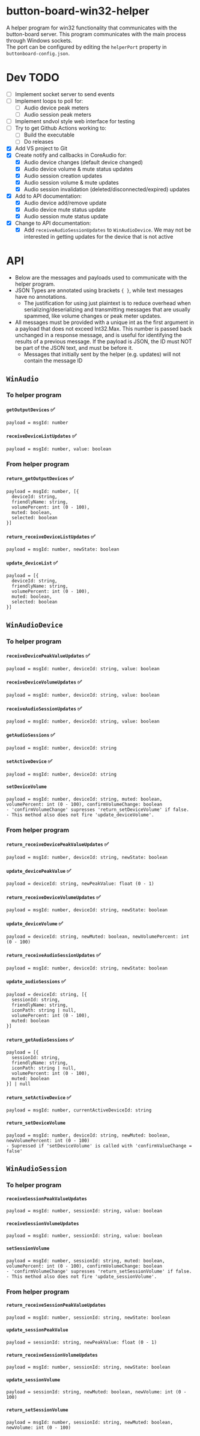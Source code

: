 # button-board-win32-helper
A helper program for win32 functionality that communicates with the button-board server. This program communicates with the main process through Windows sockets.  
The port can be configured by editing the `helperPort` property in `buttonboard-config.json`.

# Dev TODO
- [ ] Implement socket server to send events
- [ ] Implement loops to poll for:
  - [ ] Audio device peak meters
  - [ ] Audio session peak meters
- [ ] Implement sndvol style web interface for testing
- [ ] Try to get Github Actions working to:
  - [ ] Build the executable
  - [ ] Do releases
- [x] Add VS project to Git
- [x] Create notify and callbacks in CoreAudio for:
  - [x] Audio device changes (default device changed)
  - [x] Audio device volume & mute status updates
  - [x] Audio session creation updates
  - [x] Audio session volume & mute updates
  - [x] Audio session invalidation (deleted/disconnected/expired) updates
- [x] Add to API documentation:
  - [x] Audio device add/remove update
  - [x] Audio device mute status update
  - [x] Audio session mute status update
- [x] Change to API documentation:
  - [x] Add `receiveAudioSessionUpdates` to `WinAudioDevice`. We may not be interested in getting updates for the device that is not active

# API
- Below are the messages and payloads used to communicate with the helper program.  
- JSON Types are annotated using brackets `{ }`, while text messages have no annotations.  
  - The justification for using just plaintext is to reduce overhead when serializing/deserializing and transmitting messages that are usually spammed, like volume changes or peak meter updates.  
- All messages must be provided with a unique int as the first argument in a payload that does not exceed Int32.Max. This number is passed back unchanged in a response message, and is useful for identifying the results of a previous message. If the payload is JSON, the ID must NOT be part of the JSON text, and must be before it.
  - Messages that initially sent by the helper (e.g. updates) will not contain the message ID

## `WinAudio`

### To helper program

#### `getOutputDevices` ✅
```
payload = msgId: number
```

#### `receiveDeviceListUpdates` ✅
```
payload = msgId: number, value: boolean
```

### From helper program
#### `return_getOutputDevices` ✅
```
payload = msgId: number, [{
  deviceId: string,
  friendlyName: string,
  volumePercent: int (0 - 100),
  muted: boolean,
  selected: boolean
}]
```

#### `return_receiveDeviceListUpdates` ✅
```
payload = msgId: number, newState: boolean
```

#### `update_deviceList` ✅
```
payload = [{
  deviceId: string,
  friendlyName: string,
  volumePercent: int (0 - 100),
  muted: boolean,
  selected: boolean
}]
```

## `WinAudioDevice`

### To helper program

#### `receiveDevicePeakValueUpdates` ✅
```
payload = msgId: number, deviceId: string, value: boolean
```

#### `receiveDeviceVolumeUpdates` ✅
```
payload = msgId: number, deviceId: string, value: boolean
```

#### `receiveAudioSessionUpdates` ✅
```
payload = msgId: number, deviceId: string, value: boolean
```

#### `getAudioSessions` ✅
```
payload = msgId: number, deviceId: string
```

#### `setActiveDevice` ✅
```
payload = msgId: number, deviceId: string
```

#### `setDeviceVolume`
```
payload = msgId: number, deviceId: string, muted: boolean, volumePercent: int (0 - 100), confirmVolumeChange: boolean
- 'confirmVolumeChange' supresses 'return_setDeviceVolume' if false.
- This method also does not fire 'update_deviceVolume'.
```

### From helper program

#### `return_receiveDevicePeakValueUpdates` ✅
```
payload = msgId: number, deviceId: string, newState: boolean
```

#### `update_devicePeakValue` ✅
```
payload = deviceId: string, newPeakValue: float (0 - 1)
```

#### `return_receiveDeviceVolumeUpdates` ✅
```
payload = msgId: number, deviceId: string, newState: boolean
```

#### `update_deviceVolume` ✅
```
payload = deviceId: string, newMuted: boolean, newVolumePercent: int (0 - 100)
```

#### `return_receiveAudioSessionUpdates` ✅
```
payload = msgId: number, deviceId: string, newState: boolean
```

#### `update_audioSessions` ✅
```
payload = deviceId: string, [{
  sessionId: string,
  friendlyName: string,
  iconPath: string | null,
  volumePercent: int (0 - 100),
  muted: boolean
}]
```

#### `return_getAudioSessions` ✅
```
payload = [{
  sessionId: string,
  friendlyName: string,
  iconPath: string | null,
  volumePercent: int (0 - 100),
  muted: boolean
}] | null
```

#### `return_setActiveDevice` ✅
```
payload = msgId: number, currentActiveDeviceId: string
```

#### `return_setDeviceVolume`
```
payload = msgId: number, deviceId: string, newMuted: boolean, newVolumePercent: int (0 - 100)
- Supressed if 'setDeviceVolume' is called with 'confirmValueChange = false'
```

## `WinAudioSession`

### To helper program

#### `receiveSessionPeakValueUpdates`
```
payload = msgId: number, sessionId: string, value: boolean
```

#### `receiveSessionVolumeUpdates`
```
payload = msgId: number, sessionId: string, value: boolean
```

#### `setSessionVolume`
```
payload = msgId: number, sessionId: string, muted: boolean, volumePercent: int (0 - 100), confirmVolumeChange: boolean
- 'confirmVolumeChange' supresses 'return_setSessionVolume' if false.
- This method also does not fire 'update_sessionVolume'.
```

### From helper program

#### `return_receiveSessionPeakValueUpdates`
```
payload = msgId: number, sessionId: string, newState: boolean
```

#### `update_sessionPeakValue`
```
payload = sessionId: string, newPeakValue: float (0 - 1)
```

#### `return_receiveSessionVolumeUpdates`
```
payload = msgId: number, sessionId: string, newState: boolean
```

#### `update_sessionVolume`
```
payload = sessionId: string, newMuted: boolean, newVolume: int (0 - 100)
```

#### `return_setSessionVolume`
```
payload = msgId: number, sessionId: string, newMuted: boolean, newVolume: int (0 - 100)
```
